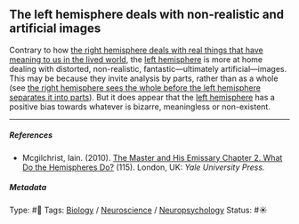 ## The left hemisphere deals with non-realistic and artificial images

Contrary to how [the right hemisphere deals with real things that have meaning to us in the lived world](The%20right%20hemisphere%20deals%20with%20real%20things%20that%20have%20meaning%20to%20us%20in%20the%20lived%20world.md), the [left hemisphere](Left%20hemisphere.md) is more at home dealing with distorted, non-realistic, fantastic—ultimately artificial—images. This may be because they invite analysis by parts, rather than as a whole (see [the right hemisphere sees the whole before the left hemisphere separates it into parts](The%20right%20hemisphere%20sees%20the%20whole%20before%20the%20left%20hemisphere%20separates%20it%20into%20parts.md)). But it does appear that the [left hemisphere](Left%20hemisphere.md) has a positive bias towards whatever is bizarre, meaningless or non-existent.

---

##### References

* Mcgilchrist, Iain. (2010). [The Master and His Emissary Chapter 2. What Do the Hemispheres Do?](The%20Master%20and%20His%20Emissary%20Chapter%202.%20What%20Do%20the%20Hemispheres%20Do%3F.md) (115). London, UK: *Yale University Press.*

##### Metadata

Type: #🔴 
Tags: [Biology]() / [Neuroscience](Neuroscience.md) / [Neuropsychology](Neuropsychology.md) 
Status: #☀️ 
